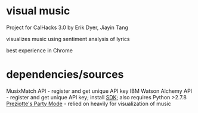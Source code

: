 # visual music
Project for CalHacks 3.0
by Erik Dyer, Jiayin Tang

visualizes music using sentiment analysis of lyrics

best experience in Chrome

# dependencies/sources
MusixMatch API - register and get unique API key
IBM Watson Alchemy API - register and get unique API key; install [SDK](https://github.com/watson-developer-cloud/python-sdk); also requires Python >2.7.8
[Preziotte's Party Mode](https://github.com/preziotte/party-mode) - relied on heavily for visualization of music

